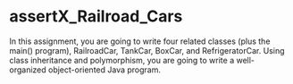 # assertX_Railroad_Cars
In this assignment, you are going to write four related classes (plus the main() program), RailroadCar, TankCar, BoxCar, and RefrigeratorCar.  Using class inheritance and polymorphism, you are going to write a well-organized object-oriented Java program.

